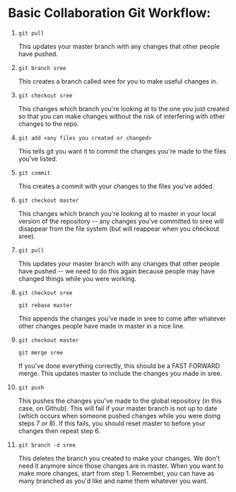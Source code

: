 
# Basic Collaboration Git Workflow:

1. `git pull`

   This updates your master branch with any changes that other people have pushed.
2. `git branch sree`

   This creates a branch called sree for you to make useful changes in.

3. `git checkout sree`

	 This changes which branch you're looking at to the one you just created so that you can make changes without the risk of interfering with other changes to the repo.

4. `git add <any files you created or changed>`

   This tells git you want it to commit the changes you're made to the files you've listed.
5. `git commit`

   This creates a commit with your changes to the files you've added.
6. `git checkout master`

	This changes which branch you're looking at to master in your local version of the repository -- any changes you've committed to sree will disappear from the file system (but will reappear when you checkout sree).
7. `git pull`

	 This updates your master branch with any changes that other people have pushed -- we need to do this again because people may have changed things while you were working.
8. `git checkout sree`
	
	`git rebase master`

	 This appends the changes you've made in sree to come after whatever other changes people have made in master in a nice line.
9. `git checkout master`
	
	`git merge sree`

	 If you've done everything correctly, this should be a FAST FORWARD merge. This updates master to include the changes you made in sree.
10. `git push`

	 This pushes the changes you've made to the global repository (in this case, on Github). This will fail if your master branch is not up to date (which occurs when someone pushed changes while you were doing steps 7 or 8). If this fails, you should reset master to before your changes then repeat step 6.
11. `git branch -d sree`

	 This deletes the branch you created to make your changes. We don't need it anymore since those changes are in master. When you want to make more changes, start from step 1. Remember, you can have as many branched as you'd like and name them whatever you want.
